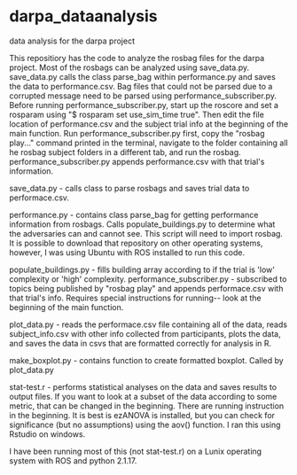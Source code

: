 # darpa_dataanalysis
data analysis for the darpa project

This repositiory has the code to analyze the rosbag files for the darpa project. Most of the rosbags can be analyzed using save_data.py. save_data.py calls the class parse_bag within performance.py and saves the data to performance.csv. Bag files that could not be parsed due to a corrupted message need to be parsed using performance_subscriber.py. Before running performance_subscriber.py, start up the roscore and set a rosparam using "$ rosparam set use_sim_time true". Then edit the file location of performance.csv and the subject trial info at the beginning of the main function. Run performance_subscriber.py first, copy the "rosbag play..." command printed in the terminal, navigate to the folder containing all he rosbag subject folders in a different tab, and run the rosbag. performance_subscriber.py appends performance.csv with that trial's information.

save_data.py - calls class to parse rosbags and saves trial data to performace.csv. 

performance.py - contains class parse_bag for getting performance information from rosbags. Calls populate_buildings.py to determine what the adversaries can and cannot see. This script will need to import rosbag. It is possible to download that repository on other operating systems, however, I was using Ubuntu with ROS installed to run this code.

populate_buildings.py - fills building array according to if the trial is 'low' complexity or 'high' complexity.
performance_subscriber.py - subscribed to topics being published by "rosbag play" and appends performace.csv with that trial's info. Requires special instructions for running-- look at the beginning of the main function.

plot_data.py - reads the performace.csv file containing all of the data, reads subject_info.csv with other info collected from participants, plots the data, and saves the data in csvs that are formatted correctly for analysis in R.

make_boxplot.py - contains function to create formatted boxplot. Called by plot_data.py

stat-test.r - performs statistical analyses on the data and saves results to output files. If you want to look at a subset of the data according to some metric, that can be changed in the beginning. There are running instruction in the beginning. It is best is ezANOVA is installed, but you can check for significance (but no assumptions) using the aov() function. I ran this using Rstudio on windows.

I have been running most of this (not stat-test.r) on a Lunix operating system with ROS and python 2.1.17.
